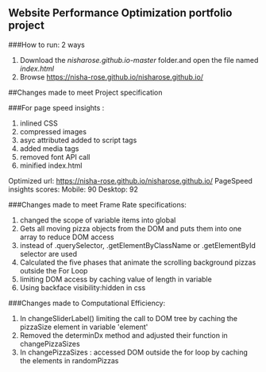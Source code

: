 ## Website Performance Optimization portfolio project

###How to run:
2 ways
1. Download the *nisharose.github.io-master* folder.and open the file named *index.html*
2. Browse https://nisha-rose.github.io/nisharose.github.io/

##Changes made to meet Project specification

###For page speed insights :
1. inlined CSS
2. compressed images
3. asyc attributed added to script tags
4. added media tags
5. removed font API call
6. minified index.html

Optimized url:  https://nisha-rose.github.io/nisharose.github.io/
PageSpeed insights scores:
Mobile: 90
Desktop: 92

###Changes made to meet Frame Rate specifications:
1. changed the scope of variable items into global
2. Gets all moving pizza objects from the DOM and puts them into one array to reduce DOM access
3. instead of .querySelector, .getElementByClassName or .getElementById selector are used
4. Calculated the five phases that animate the scrolling background pizzas outside the For Loop
5. limiting DOM access by caching value of length in variable
6. Using backface visibility:hidden in css

###Changes made to Computational Efficiency:
1. In changeSliderLabel() limiting the call to DOM tree by caching the pizzaSize element in variable 'element'
2. Removed the determinDx method and adjusted their function in changePizzaSizes
3. In changePizzaSizes : accessed DOM outside the for loop by caching the elements in randomPizzas

